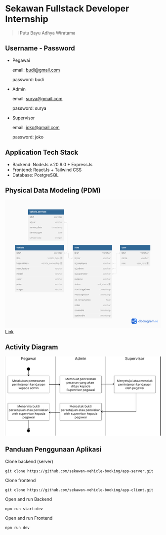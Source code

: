 # Sekawan Fullstack Developer Internship

> I Putu Bayu Adhya Wiratama

## Username - Password

- Pegawai

  email: budi@gmail.com

  password: budi

- Admin

  email: surya@gmail.com

  password: surya

- Supervisor

  email: joko@gmail.com

  password: joko

## Application Tech Stack

- Backend: NodeJs v.20.9.0 + ExpressJs
- Frontend: ReactJs + Tailwind CSS
- Database: PostgreSQL

## Physical Data Modeling (PDM)

![PDM](../assets/sekawan_pdm.png)
[Link](https://dbdiagram.io/d/sekawan_pdm-662286b603593b6b6172a011)

## Activity Diagram

![Activity Diagram](../assets/activity%20diagram.png)

## Panduan Penggunaan Aplikasi

Clone backend (server)

```
git clone https://github.com/sekawan-vehicle-booking/app-server.git
```

Clone frontend

```
git clone https://github.com/sekawan-vehicle-booking/app-client.git
```

Open and run Backend

```
npm run start:dev
```

Open and run Frontend

```
npm run dev
```
